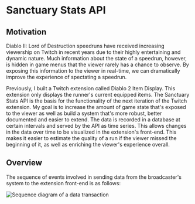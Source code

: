 Sanctuary Stats API
===

Motivation
---

Diablo II: Lord of Destruction speedruns have received increasing viewership on Twitch in recent years due to their highly entertaining and dynamic nature. Much information about the state of a speedrun, however, is hidden in game menus that the viewer rarely has a chance to observe. By exposing this information to the viewer in real-time, we can dramatically improve the experience of spectating a speedrun. 

Previously, I built a Twitch extension called Diablo 2 Item Display. This extension only displays the runner's current equipped items. The Sanctuary Stats API is the basis for the functionality of the next iteration of the Twitch extension. My goal is to increase the amount of game state that's exposed to the viewer as well as build a system that's more robust, better documented and easier to extend. The data is recorded in a database at certain intervals and served by the API as time series. This allows changes in the data over time to be visualized in the extension's front-end. This makes it easier to estimate the quality of a run if the viewer missed the beginning of it, as well as enriching the viewer's experience overall.

Overview
---
The sequence of events involved in sending data from the broadcaster's system to the extension front-end is as follows:

![Sequence diagram of a data transaction](https://raw.githubusercontent.com/palmettos/sanctuary-stats-api/master/docs/sequence.png)
